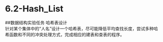 # 6.2-Hash_List
##数据结构实验任务 哈希表设计</br>
针对某个集体中的“人名”设计一个哈希表，尽可能降低平均查找长度，尝试多种哈希函数和不同的冲突处理方式，完成相应的建表和查表的程序。
